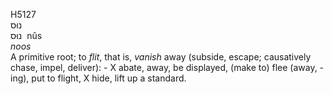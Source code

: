 <body>
  <p>H5127<br>  נוּס  <br> נוּס  ‎  nûs  <br><i>noos </i><br>A primitive root; to <i>flit</i>, that is, <i>vanish</i> away (subside, escape; causatively chase, impel, deliver): -  X abate, away, be displayed, (make to) flee (away, -ing), put to flight, X hide, lift up a standard.<br></p>
 </body>